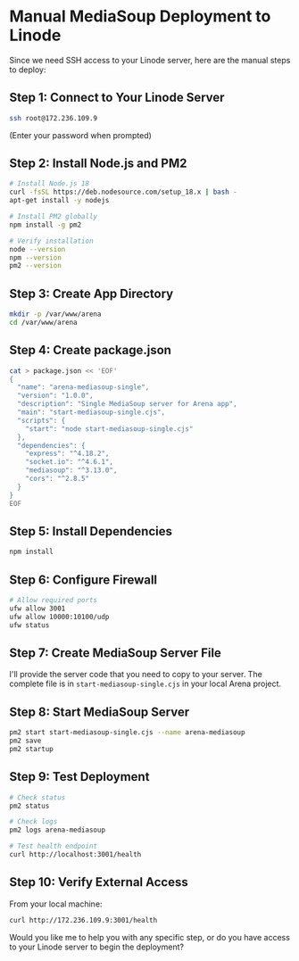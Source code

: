 # Manual MediaSoup Deployment to Linode

Since we need SSH access to your Linode server, here are the manual steps to deploy:

## Step 1: Connect to Your Linode Server
```bash
ssh root@172.236.109.9
```
(Enter your password when prompted)

## Step 2: Install Node.js and PM2
```bash
# Install Node.js 18
curl -fsSL https://deb.nodesource.com/setup_18.x | bash -
apt-get install -y nodejs

# Install PM2 globally  
npm install -g pm2

# Verify installation
node --version
npm --version
pm2 --version
```

## Step 3: Create App Directory
```bash
mkdir -p /var/www/arena
cd /var/www/arena
```

## Step 4: Create package.json
```bash
cat > package.json << 'EOF'
{
  "name": "arena-mediasoup-single",
  "version": "1.0.0",
  "description": "Single MediaSoup server for Arena app",
  "main": "start-mediasoup-single.cjs",
  "scripts": {
    "start": "node start-mediasoup-single.cjs"
  },
  "dependencies": {
    "express": "^4.18.2",
    "socket.io": "^4.6.1",
    "mediasoup": "^3.13.0",
    "cors": "^2.8.5"
  }
}
EOF
```

## Step 5: Install Dependencies
```bash
npm install
```

## Step 6: Configure Firewall
```bash
# Allow required ports
ufw allow 3001
ufw allow 10000:10100/udp
ufw status
```

## Step 7: Create MediaSoup Server File

I'll provide the server code that you need to copy to your server. The complete file is in `start-mediasoup-single.cjs` in your local Arena project.

## Step 8: Start MediaSoup Server
```bash
pm2 start start-mediasoup-single.cjs --name arena-mediasoup
pm2 save
pm2 startup
```

## Step 9: Test Deployment
```bash
# Check status
pm2 status

# Check logs  
pm2 logs arena-mediasoup

# Test health endpoint
curl http://localhost:3001/health
```

## Step 10: Verify External Access
From your local machine:
```bash
curl http://172.236.109.9:3001/health
```

Would you like me to help you with any specific step, or do you have access to your Linode server to begin the deployment?